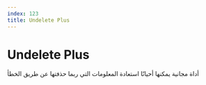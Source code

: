```yaml
---
index: 123
title: Undelete Plus
---
```

# Undelete Plus

أداة مجانية يمكنها أحيانًا استعادة المعلومات التي ربما حذفتها عن طريق الخطأ